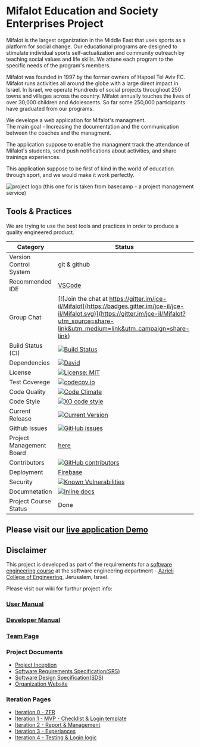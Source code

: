 # Mifalot Education and Society Enterprises Project
 
Mifalot  is the largest organization in the Middle East that uses sports as a platform for social change. Our educational programs are designed to stimulate individual sports self-actualization and community outreach by teaching social values ​​and life skills. We attune each program to the specific needs of the program's members.
 
Mifalot was founded in 1997 by the former owners of Hapoel Tel Aviv FC. Mifalot runs activities all around the globe with a large direct impact in Israel. In Israel, we operate Hundreds of social projects throughout 250 towns and villages across the country. Mifalot annually touches the lives of over 30,000 children and Adolescents. So far some 250,000 participants have graduated from our programs.

We develope a web application for Mifalot's managment.</br>
The main goal - Increasing the documentation and the communication between the coaches and the managment.

The application suppose to enable the managment track the attendance of Mifalot's students, send push notifications about activities, and share trainings experiences.

This application suppose to be first of kind in the world of education through sport, and we would make it work perfectly.

![project logo (this one for is taken from basecamp - a project management service)](http://mifalot.co.il/images/home_banner.jpg)

## Tools & Practices
We are trying to use the best tools and practices in order to produce a quality engineered product.

|Category|Status|
|---|---|
| Version Control System| git & github |
| Recommended IDE | [VSCode](https://code.visualstudio.com) |
| Group Chat | [![Join the chat at https://gitter.im/jce-il/Mifalot](https://badges.gitter.im/jce-il/jce-il/Mifalot.svg)](https://gitter.im/jce-il/Mifalot?utm_source=share-link&utm_medium=link&utm_campaign=share-link)|
| Build Status (CI) |  [![Build Status](https://travis-ci.org.svg?branch=master)](https://travis-ci.org/benhuri/Mifalot) |
| Dependencies | [![David](https://img.shields.io/david/dev/idleberg/vscode-badges.svg?style=flat-square)](https://david-dm.org/jce-il/project-template?type=dev) |
| License | [![License: MIT](https://badges.frapsoft.com/os/mit/mit.svg?v=102)](https://github.com/benhuri/Mifalot/blob/master/LICENSE) |
| Test Coverege | [![codecov.io](https://codecov.io/github/jce-il/project-template/coverage.svg?branch=master)](https://codecov.io/github/jce-il/project-template?branch=master) |
| Code Quality | [![Code Climate](https://codeclimate.com/github/benhuri/Mifalot.svg)](https://codeclimate.com/github/benhuri/Mifalot) |
| Code Style | [![XO code style](https://img.shields.io/badge/code_style-XO-5ed9c7.svg)](https://github.com/jce-il/project-template) |
| Current Release | [![Current Version](https://img.shields.io/github/release/benhuri/Mifalot.svg?style=flat)](https://github.com/benhuri/Mifalot/releases/tag/v1.1) |
| Github Issues | [![GitHub issues](https://img.shields.io/github/issues/jce-il/project-template.svg?style=flat)](https://github.com/benhuri/Mifalot/issues) |
| Project Management Board| [here](https://github.com/benhuri/Mifalot/projects/1) |
| Contributors | [![GitHub contributors](https://img.shields.io/github/contributors/benhuri/Mifalot.svg)](https://github.com/benhuri/Mifalot/graphs/contributors)
| Deployment | [Firebase](https://application-d2061.firebaseapp.com/) |
| Security | [![Known Vulnerabilities](https://snyk.io/test/github/jce-il/project-template/badge.svg)](https://snyk.io/test/github/jce-il/project-template) |
| Documnetation | [![Inline docs](http://inch-ci.org/github/benhuri/Mifalot.svg?branch=master)](https://github.com/benhuri/Mifalot/wiki/Iter0:-ZFR#documentation) |
| Project Course Status | Done |

## Please visit our [live application Demo](https://application-d2061.firebaseapp.com/)


## Disclaimer
This project is developed as part of the requirements for a [software engineering course](https://github.com/jce-il/se-class/wiki) at the software engineering department - [Azrieli College of Engineering](http://www.jce.ac.il/), Jerusalem, Israel.

Please visit our wiki for furthur project info: 

### [User Manual](../../wiki/user-manual)

### [Developer Manual](../../wiki/Developer-Manual)

### [Team Page](https://github.com/benhuri/Mifalot/wiki/Team-page)

### Project Documents
- [Project Inception](../../wiki/Project-inception)
- [Software Requirements Specification(SRS)](../../wiki/srs)
- [Software Design Specification(SDS)](../../wiki/sds)
- [Organization Website](http://mifalot.co.il/)

### Iteration Pages
- [Iteration 0 - ZFR](https://github.com/benhuri/Mifalot/wiki/Iter0:-ZFR)
- [Iteration 1 - MVP - Checklist & Login template](https://github.com/benhuri/Mifalot/wiki/Iter1---MVP:-Checklist-&-Login-template)
- [Iteration 2 - Report & Management](https://github.com/benhuri/Mifalot/wiki/Iter2:-Report-&-Management)
- [Iteration 3 - Experiances](https://github.com/benhuri/Mifalot/wiki/Iter3:-Experiences)
- [Iteration 4 - Testing & Login logic](https://github.com/benhuri/Mifalot/wiki/Iter4:-Testing-&-Login-logic)


